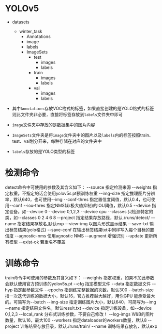 # YOLOv5

- datasets
  - winter_task
    - Annotations
    - image
    - labels
    - ImageSets
      - test
        - images
        - labels
      - train
        - images
        - labels
      - val
        - images
        - labels

- 其中`Annotations`存放VOC格式的标签，如果直接创建的是YOLO格式的标签则此文件夹非必要，直接将标签存放到`labels`文件夹中即可
- `image`文件夹中存放的是数据集中的图片内容
- `ImageSets`文件夹是将`image`文件夹中的图片以及`labels`内的标签按照train、test、val划分开来，每种存储在对应的文件夹中
- `labels`存放的是YOLO类型的标签

# 检测命令

detect命令中可使用的参数及其含义如下：
--source      	指定检测来源
--weights     	指定权重，不指定的话会使用yolov5s.pt预训练权重
--img-size    	指定推理图片分辨率，默认640，也可使用--img
--conf-thres   	指定置信度阈值，默认0.4，也可使用--conf
--iou-thres    	指定NMS(非极大值抑制)的IOU阈值，默认0.5
--device      	指定设备，如--device 0 --device 0,1,2,3 --device cpu
--classes     		只检测特定的类，如--classes 0 2 4 6 8
--project     		指定结果存放路径，默认./runs/detect/
--name      		指定结果存放名,默认exp
--view-img   		以图片形式显示结果
--save-txt     	输出标签结果(yolo格式)
--save-conf   	在输出标签结果txt中同样写入每个目标的置信度
--agnostic-nms 	使用agnostic NMS
--augment    	增强识别
--update     		更新所有模型
--exist-ok    		若重名不覆盖

# 训练命令

train命令中可使用的参数及其含义如下：
--weights		指定权重，如果不加此参数会默认使用官方预训练的yolov5s.pt
--cfg 		指定模型文件
--data		指定数据文件 
--hyp		指定超参数文件
--epochs		指训练完整数据的次数，默认300
--batch-size	指一次迭代训练的数据大小，默认16，官方推荐越大越好，用你GPU
能承受最大的。可简写为--batch
--img-size 	指定训练图片大小，默认640，可简写为--img
--name 		指定结果文件名，默认result.txt
--device 		指定训练设备，如--device 0,1,2,3
--local_rank 	分布式训练参数，不要自己修改！
--log-imgs 	W&B的图片数量，默认16，最大100
--workers 	指定dataloader的workers数量，默认8
--project 		训练结果存放目录，默认./runs/train/
--name 		训练结果存放名，默认exp